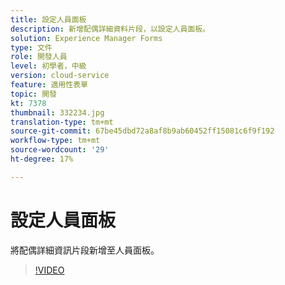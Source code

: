 ```yaml
---
title: 設定人員面板
description: 新增配偶詳細資料片段，以設定人員面板。
solution: Experience Manager Forms
type: 文件
role: 開發人員
level: 初學者，中級
version: cloud-service
feature: 適用性表單
topic: 開發
kt: 7378
thumbnail: 332234.jpg
translation-type: tm+mt
source-git-commit: 67be45dbd72a8af8b9ab60452ff15081c6f9f192
workflow-type: tm+mt
source-wordcount: '29'
ht-degree: 17%

---
```



# 設定人員面板

將配偶詳細資訊片段新增至人員面板。

>[!VIDEO](https://video.tv.adobe.com/v/332234?quality=12&learn=on)

